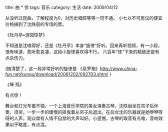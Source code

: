 title: 曲 * 惊
tags: 音乐
category: 生活
date: 2009/04/12


从没听过昆曲，了解程度为0，对历史唱腔等等一窍不通。 小七以不可思议的便宜价格搞到了沈昳丽的专场的票。

《牡丹亭•游园惊梦》

不知道是沈唱得好，还是《牡丹亭》本身“旋律”好听。回来再听视频，有一小段，很有味道，愈听愈哀凄，这段小旋律喜欢得不行。 六百年"炼"下来的精致还是有点杀伤力。

 

(搞清楚了，这一段非常好听的旋律是 《皂罗袍》http://www.china-fun.net/kunqu/download/20061202/092703.shtml  )

 

《琴 殇》

有点惊！

舞台和灯光布置不错。一个上海音乐学院的美女演奏古琴，沈昳丽坐在帘子后伴奏，须臾，一步一步的缓慢的摇曳着从帘子后退出。在后台沈的乐器就是她咿咿呀呀的人声。观众席有人情不自禁的大声叫好。小遗憾，古琴的取音有点难，音响效果似乎略差，有点混。